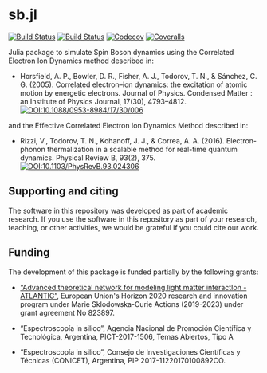 # sb.jl

[![Build Status](https://travis-ci.com/cgsanchez/sb.jl.svg?branch=master)](https://travis-ci.com/cgsanchez/sb.jl)
[![Build Status](https://ci.appveyor.com/api/projects/status/github/cgsanchez/sb.jl?svg=true)](https://ci.appveyor.com/project/cgsanchez/sb-jl)
[![Codecov](https://codecov.io/gh/cgsanchez/sb.jl/branch/master/graph/badge.svg)](https://codecov.io/gh/cgsanchez/sb.jl)
[![Coveralls](https://coveralls.io/repos/github/cgsanchez/sb.jl/badge.svg?branch=master)](https://coveralls.io/github/cgsanchez/sb.jl?branch=master)

Julia package to simulate Spin Boson dynamics using the Correlated Electron Ion Dynamics method described in:

- Horsfield, A. P., Bowler, D. R., Fisher, A. J., Todorov, T. N., & Sánchez, C. G. (2005). Correlated electron–ion dynamics: the excitation of atomic motion by energetic electrons. Journal of Physics. Condensed Matter : an Institute of Physics Journal, 17(30), 4793–4812.
[![DOI:10.1088/0953-8984/17/30/006](https://zenodo.org/badge/DOI/10.1088/0953-8984/17/30/006.svg)](https://doi.org/10.1088/0953-8984/17/30/006)

and the Effective Correlated Electron Ion Dynamics Method described in:

- Rizzi, V., Todorov, T. N., Kohanoff, J. J., & Correa, A. A. (2016). Electron-phonon thermalization in a scalable method for real-time quantum dynamics. Physical Review B, 93(2), 375. [![DOI:10.1103/PhysRevB.93.024306](https://zenodo.org/badge/DOI/10.1103/PhysRevB.93.024306.svg)](https://doi.org/10.1103/PhysRevB.93.024306)

## Supporting and citing

The software in this repository was developed as part of academic research. If you use the software in this repository as part of your research, teaching, or other activities, we would be grateful if you could cite our work.

## Funding

The development of this package is funded partially by the following grants:

- [“Advanced theoretical network for modeling light matter interactIon - ATLANTIC”](http://www.atlantic-rise.eu), European Union's Horizon 2020 research and innovation program under Marie Sklodowska-Curie Actions (2019-2023) under grant agreement No 823897.

- “Espectroscopía in silico”, Agencia Nacional de Promoción Científica y Tecnológica, Argentina, PICT-2017-1506, Temas Abiertos, Tipo A

- “Espectroscopía in silico”, Consejo de Investigaciones Científicas y Técnicas (CONICET), Argentina, PIP 2017-11220170100892CO.
